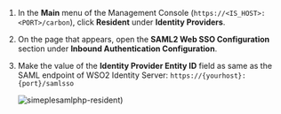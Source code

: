 1.	In the **Main** menu of the Management Console (`https://<IS_HOST>:<PORT>/carbon`), click **Resident** under **Identity Providers**.

2.	On the page that appears, open the **SAML2 Web SSO Configuration** section under **Inbound Authentication Configuration**.
    
3.	Make the value of the **Identity Provider Entity ID** field as same as the SAML endpoint of WSO2 Identity Server: `https://{yourhost}:{port}/samlsso`		
	
	![simeplesamlphp-resident]({{base_path}}/assets/img/fragments/simplesamlphp-resident.png))